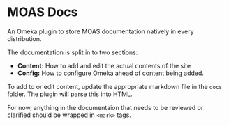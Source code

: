 # MOAS Docs

An Omeka plugin to store MOAS documentation natively in every distribution.

The documentation is split in to two sections:

* **Content:** How to add and edit the actual contents of the site
* **Config:** How to configure Omeka ahead of content being added.

To add to or edit content, update the appropriate markdown file in the `docs` folder. The plugin will parse this into HTML.

For now, anything in the documentaion that needs to be reviewed or clarified should be wrapped in `<mark>` tags.